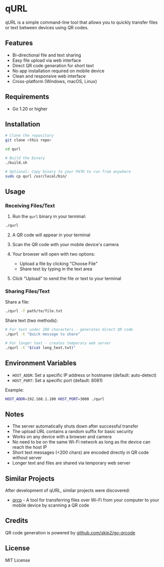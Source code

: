 # qURL

qURL is a simple command-line tool that allows you to quickly transfer files or text between devices using QR codes.

## Features

- Bi-directional file and text sharing
- Easy file upload via web interface
- Direct QR code generation for short text
- No app installation required on mobile device
- Clean and responsive web interface
- Cross-platform (Windows, macOS, Linux)

## Requirements

- Go 1.20 or higher

## Installation

```bash
# Clone the repository
git clone <this repo>

cd qurl

# Build the binary
./build.sh

# Optional: Copy binary to your PATH to run from anywhere
sudo cp qurl /usr/local/bin/
```

## Usage

### Receiving Files/Text

1. Run the `qurl` binary in your terminal:
```bash
./qurl
```

2. A QR code will appear in your terminal

3. Scan the QR code with your mobile device's camera

4. Your browser will open with two options:
   - Upload a file by clicking "Choose File"
   - Share text by typing in the text area

5. Click "Upload" to send the file or text to your terminal

### Sharing Files/Text

Share a file:
```bash
./qurl -f path/to/file.txt
```

Share text (two methods):
```bash
# For text under 200 characters - generates direct QR code
./qurl -t "Quick message to share"

# For longer text - creates temporary web server
./qurl -t "$(cat long_text.txt)"
```

## Environment Variables

- `HOST_ADDR`: Set a specific IP address or hostname (default: auto-detect)
- `HOST_PORT`: Set a specific port (default: 8081)

Example:
```bash
HOST_ADDR=192.168.1.100 HOST_PORT=3000 ./qurl
```

## Notes

- The server automatically shuts down after successful transfer
- The upload URL contains a random suffix for basic security
- Works on any device with a browser and camera
- No need to be on the same Wi-Fi network as long as the device can reach the host IP
- Short text messages (<200 chars) are encoded directly in QR code without server
- Longer text and files are shared via temporary web server

## Similar Projects

After development of qURL, similar projects were discovered:
- [qrcp](https://github.com/claudiodangelis/qrcp.git) - A tool for transferring files over Wi-Fi from your computer to your mobile device by scanning a QR code

## Credits

QR code generation is powered by [github.com/skip2/go-qrcode](https://github.com/skip2/go-qrcode)

## License

MIT License
